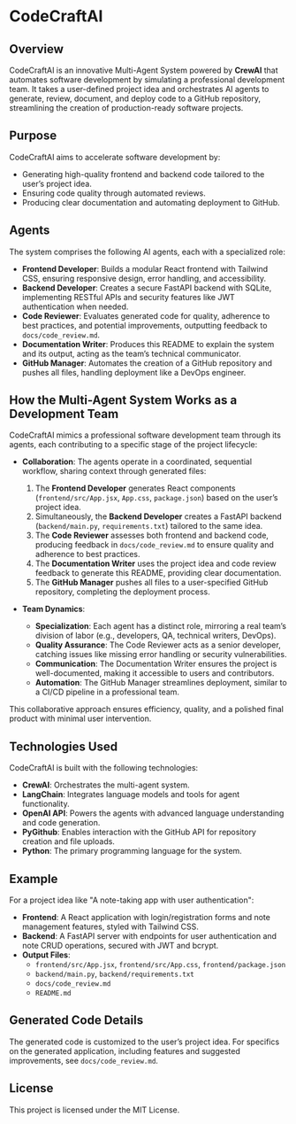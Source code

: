 # CodeCraftAI

## Overview
CodeCraftAI is an innovative Multi-Agent System powered by **CrewAI** that automates software development by simulating a professional development team. It takes a user-defined project idea and orchestrates AI agents to generate, review, document, and deploy code to a GitHub repository, streamlining the creation of production-ready software projects.

## Purpose
CodeCraftAI aims to accelerate software development by:
- Generating high-quality frontend and backend code tailored to the user’s project idea.
- Ensuring code quality through automated reviews.
- Producing clear documentation and automating deployment to GitHub.

## Agents
The system comprises the following AI agents, each with a specialized role:
- **Frontend Developer**: Builds a modular React frontend with Tailwind CSS, ensuring responsive design, error handling, and accessibility.
- **Backend Developer**: Creates a secure FastAPI backend with SQLite, implementing RESTful APIs and security features like JWT authentication when needed.
- **Code Reviewer**: Evaluates generated code for quality, adherence to best practices, and potential improvements, outputting feedback to `docs/code_review.md`.
- **Documentation Writer**: Produces this README to explain the system and its output, acting as the team’s technical communicator.
- **GitHub Manager**: Automates the creation of a GitHub repository and pushes all files, handling deployment like a DevOps engineer.

## How the Multi-Agent System Works as a Development Team
CodeCraftAI mimics a professional software development team through its agents, each contributing to a specific stage of the project lifecycle:

- **Collaboration**: The agents operate in a coordinated, sequential workflow, sharing context through generated files:
  1. The **Frontend Developer** generates React components (`frontend/src/App.jsx`, `App.css`, `package.json`) based on the user’s project idea.
  2. Simultaneously, the **Backend Developer** creates a FastAPI backend (`backend/main.py`, `requirements.txt`) tailored to the same idea.
  3. The **Code Reviewer** assesses both frontend and backend code, producing feedback in `docs/code_review.md` to ensure quality and adherence to best practices.
  4. The **Documentation Writer** uses the project idea and code review feedback to generate this README, providing clear documentation.
  5. The **GitHub Manager** pushes all files to a user-specified GitHub repository, completing the deployment process.

- **Team Dynamics**:
  - **Specialization**: Each agent has a distinct role, mirroring a real team’s division of labor (e.g., developers, QA, technical writers, DevOps).
  - **Quality Assurance**: The Code Reviewer acts as a senior developer, catching issues like missing error handling or security vulnerabilities.
  - **Communication**: The Documentation Writer ensures the project is well-documented, making it accessible to users and contributors.
  - **Automation**: The GitHub Manager streamlines deployment, similar to a CI/CD pipeline in a professional team.

This collaborative approach ensures efficiency, quality, and a polished final product with minimal user intervention.

## Technologies Used
CodeCraftAI is built with the following technologies:
- **CrewAI**: Orchestrates the multi-agent system.
- **LangChain**: Integrates language models and tools for agent functionality.
- **OpenAI API**: Powers the agents with advanced language understanding and code generation.
- **PyGithub**: Enables interaction with the GitHub API for repository creation and file uploads.
- **Python**: The primary programming language for the system.

## Example
For a project idea like "A note-taking app with user authentication":
- **Frontend**: A React application with login/registration forms and note management features, styled with Tailwind CSS.
- **Backend**: A FastAPI server with endpoints for user authentication and note CRUD operations, secured with JWT and bcrypt.
- **Output Files**:
  - `frontend/src/App.jsx`, `frontend/src/App.css`, `frontend/package.json`
  - `backend/main.py`, `backend/requirements.txt`
  - `docs/code_review.md`
  - `README.md`

## Generated Code Details
The generated code is customized to the user’s project idea. For specifics on the generated application, including features and suggested improvements, see `docs/code_review.md`.


## License
This project is licensed under the MIT License.
